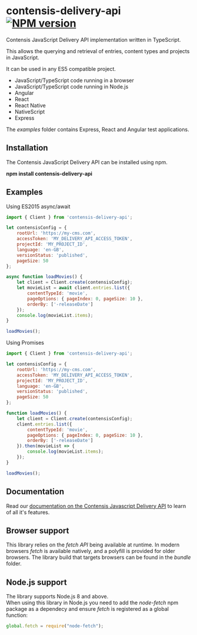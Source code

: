 # contensis-delivery-api [![NPM version](https://img.shields.io/npm/v/contensis-delivery-api.svg?style=flat)](https://www.npmjs.com/package/contensis-delivery-api)
Contensis JavaScript Delivery API implementation written in TypeScript.

This allows the querying and retrieval of entries, content types and projects in JavaScript.

It can be used in any ES5 compatible project.
* JavaScript/TypeScript code running in a browser
* JavaScript/TypeScript code running in Node.js
* Angular
* React
* React Native
* NativeScript
* Express

The *examples* folder contains Express, React and Angular test applications.

## Installation

The Contensis JavaScript Delivery API can be installed using npm.

**npm install contensis-delivery-api**

## Examples

Using ES2015 async/await

```js
import { Client } from 'contensis-delivery-api';

let contensisConfig = { 
	rootUrl: 'https://my-cms.com',
	accessToken: 'MY_DELIVERY_API_ACCESS_TOKEN',
	projectId: 'MY_PROJECT_ID',
	language: 'en-GB',
	versionStatus: 'published',
	pageSize: 50
};

async function loadMovies() {
	let client = Client.create(contensisConfig);
	let movieList = await client.entries.list({
		contentTypeId: 'movie',
		pageOptions: { pageIndex: 0, pageSize: 10 },
		orderBy: ['-releaseDate']
	});
	console.log(movieList.items);
}

loadMovies();
```

Using Promises
```js
import { Client } from 'contensis-delivery-api';

let contensisConfig = { 
	rootUrl: 'https://my-cms.com',
	accessToken: 'MY_DELIVERY_API_ACCESS_TOKEN',
	projectId: 'MY_PROJECT_ID',
	language: 'en-GB',
	versionStatus: 'published',
	pageSize: 50
};

function loadMovies() {
	let client = Client.create(contensisConfig);
	client.entries.list({
		contentTypeId: 'movie',
		pageOptions: { pageIndex: 0, pageSize: 10 },
		orderBy: ['-releaseDate']
	}).then(movieList => {
		console.log(movieList.items);
	});
}

loadMovies();
```

## Documentation

Read our [documentation on the Contensis Javascript Delivery API](https://developer.zengenti.com/contensis/api/delivery/js/) to learn of all it's features.

## Browser support
This library relies on the *fetch API* being available at runtime. In modern browsers *fetch* is available natively, and a polyfill is provided for older browsers. 
The library build that targets browsers can be found in the *bundle* folder.

## Node.js support
The library supports Node.js 8 and above.  
When using this library in Node.js you need to add the *node-fetch* npm package as a dependecy and ensure *fetch* is registered as a global function:
```js
global.fetch = require("node-fetch");
```

